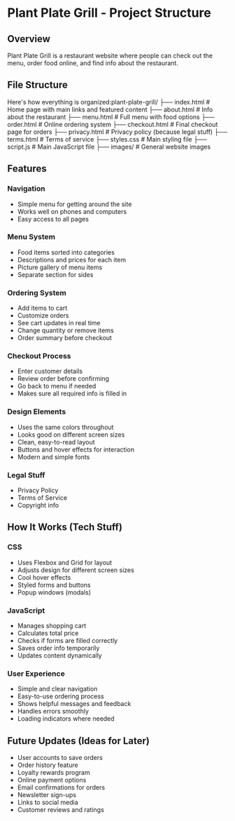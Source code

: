 # Plant Plate Grill - Project Structure

## Overview

Plant Plate Grill is a restaurant website where people can check out the menu, order food online, and find info about the restaurant.

## File Structure

Here's how everything is organized:plant-plate-grill/
├── index.html      # Home page with main links and featured content
├── about.html      # Info about the restaurant
├── menu.html       # Full menu with food options
├── order.html      # Online ordering system
├── checkout.html   # Final checkout page for orders
├── privacy.html    # Privacy policy (because legal stuff)
├── terms.html      # Terms of service
├── styles.css      # Main styling file
├── script.js       # Main JavaScript file
├── images/    # General website images

## Features

### Navigation

* Simple menu for getting around the site
* Works well on phones and computers
* Easy access to all pages

### Menu System

* Food items sorted into categories
* Descriptions and prices for each item
* Picture gallery of menu items
* Separate section for sides

### Ordering System

* Add items to cart
* Customize orders
* See cart updates in real time
* Change quantity or remove items
* Order summary before checkout

### Checkout Process

* Enter customer details
* Review order before confirming
* Go back to menu if needed
* Makes sure all required info is filled in

### Design Elements

* Uses the same colors throughout
* Looks good on different screen sizes
* Clean, easy-to-read layout
* Buttons and hover effects for interaction
* Modern and simple fonts

### Legal Stuff

* Privacy Policy
* Terms of Service
* Copyright info

## How It Works (Tech Stuff)

### CSS

* Uses Flexbox and Grid for layout
* Adjusts design for different screen sizes
* Cool hover effects
* Styled forms and buttons
* Popup windows (modals)

### JavaScript

* Manages shopping cart
* Calculates total price
* Checks if forms are filled correctly
* Saves order info temporarily
* Updates content dynamically

### User Experience

* Simple and clear navigation
* Easy-to-use ordering process
* Shows helpful messages and feedback
* Handles errors smoothly
* Loading indicators where needed

## Future Updates (Ideas for Later)

* User accounts to save orders
* Order history feature
* Loyalty rewards program
* Online payment options
* Email confirmations for orders
* Newsletter sign-ups
* Links to social media
* Customer reviews and ratings
